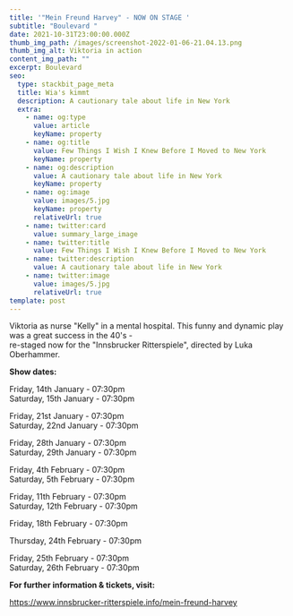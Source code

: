```yaml
---
title: '"Mein Freund Harvey" - NOW ON STAGE '
subtitle: "Boulevard "
date: 2021-10-31T23:00:00.000Z
thumb_img_path: /images/screenshot-2022-01-06-21.04.13.png
thumb_img_alt: Viktoria in action
content_img_path: ""
excerpt: Boulevard
seo:
  type: stackbit_page_meta
  title: Wia's kimmt
  description: A cautionary tale about life in New York
  extra:
    - name: og:type
      value: article
      keyName: property
    - name: og:title
      value: Few Things I Wish I Knew Before I Moved to New York
      keyName: property
    - name: og:description
      value: A cautionary tale about life in New York
      keyName: property
    - name: og:image
      value: images/5.jpg
      keyName: property
      relativeUrl: true
    - name: twitter:card
      value: summary_large_image
    - name: twitter:title
      value: Few Things I Wish I Knew Before I Moved to New York
    - name: twitter:description
      value: A cautionary tale about life in New York
    - name: twitter:image
      value: images/5.jpg
      relativeUrl: true
template: post
---
```

Viktoria as nurse "Kelly" in a mental hospital. This funny and dynamic play was a great success in the 40's - \
re-staged now for the "Innsbrucker Ritterspiele", directed by Luka Oberhammer. 

**Show dates:** 

Friday, 14th January - 07:30pm \
Saturday, 15th January - 07:30pm 

Friday, 21st January - 07:30pm \
Saturday, 22nd January - 07:30pm 

Friday, 28th January - 07:30pm \
Saturday, 29th January - 07:30pm 

Friday, 4th February - 07:30pm \
Saturday, 5th February - 07:30pm 

Friday, 11th February - 07:30pm \
Saturday, 12th February - 07:30pm 

Friday, 18th February - 07:30pm 

Thursday, 24th February - 07:30pm 

Friday, 25th February - 07:30pm \
Saturday, 26th February - 07:30pm 

**For further information & tickets, visit:** 

https://www.innsbrucker-ritterspiele.info/mein-freund-harvey
